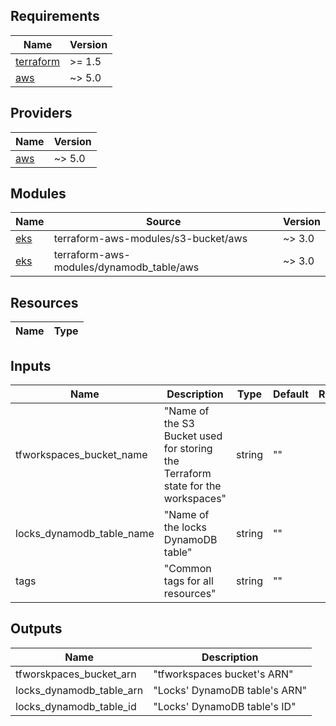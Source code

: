 <!-- BEGIN_TF_DOCS -->
## Requirements

| Name | Version |
|------|---------|
| <a name="requirement_terraform"></a> [terraform](#requirement\_terraform) | >= 1.5 |
| <a name="requirement_aws"></a> [aws](#requirement\_aws) | ~> 5.0 |

## Providers

| Name | Version |
|------|---------|
| <a name="provider_aws"></a> [aws](#provider\_aws) | ~> 5.0 |

## Modules

| Name | Source | Version |
|------|--------|---------|
| <a name="module_s3_bucket"></a> [eks](#module\_s3_bucket_) | terraform-aws-modules/s3-bucket/aws | ~> 3.0 |
| <a name="module_dynamodb_table"></a> [eks](#module\_dynamodb_table) | terraform-aws-modules/dynamodb_table/aws | ~> 3.0 |

## Resources

| Name | Type |
|------|------|


## Inputs

| Name | Description | Type | Default | Required |
|------|-------------|------|---------|:--------:|
| tfworkspaces_bucket_name | "Name of the S3 Bucket used for storing the Terraform state for the workspaces" | string | "" | Y |
| locks_dynamodb_table_name | "Name of the locks DynamoDB table" | string | "" | Y |
| tags | "Common tags for all resources" | string | "" | Y |


## Outputs

| Name | Description |
|------|-------------|
| tfworskpaces_bucket_arn | "tfworkspaces bucket's ARN" |
| locks_dynamodb_table_arn | "Locks' DynamoDB table's ARN" |
| locks_dynamodb_table_id | "Locks' DynamoDB table's ID" |

<!-- END_TF_DOCS -->

